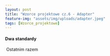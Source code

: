 ```yaml
---
layout: post
title: "Wzorce projektowe cz.6 - Adapter"
feature-img: "assets/img/uploads/adapter.jpeg"
tags: [Wzorce_projektowe]
---
```


#### Dwa standardy


&nbsp;Ostatnim razem 



